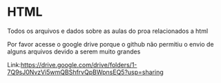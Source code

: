 # HTML
Todos os arquivos e dados sobre as aulas do proa relacionados a html

Por favor acesse o google drive porque o github não permitiu o envio de alguns arquivos devido a serem muito grandes

Link:https://drive.google.com/drive/folders/1-7Q9sJ0NvzVi5wmQBShfrvQpBWpnsEQ5?usp=sharing
